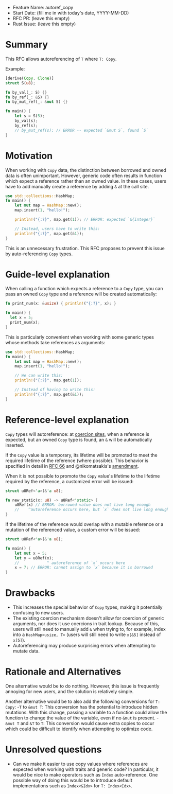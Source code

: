 - Feature Name: autoref_copy
- Start Date: (fill me in with today's date, YYYY-MM-DD)
- RFC PR: (leave this empty)
- Rust Issue: (leave this empty)

# Summary
[summary]: #summary

This RFC allows autoreferencing of `T` where `T: Copy`.

Example:

```rust
[derive(Copy, Clone)]
struct S(u8);

fn by_val(_: S) {}
fn by_ref(_: &S) {}
fn by_mut_ref(_: &mut S) {}

fn main() {
    let s = S(5);
    by_val(s);
    by_ref(s);
    // by_mut_ref(s); // ERROR -- expected `&mut S`, found `S`
}
```

# Motivation
[motivation]: #motivation

When working with `Copy` data, the distinction between borrowed and owned data
is often unimportant. However, generic code often results in function which
expect a reference rather than an owned value. In these cases, users have to
add manually create a reference by adding `&` at the call site.

```rust
use std::collections::HashMap;
fn main() {
    let mut map = HashMap::new();
    map.insert(1, "hello!");

    println!("{:?}", map.get(1)); // ERROR: expected `&{integer}`

    // Instead, users have to write this:
    println!("{:?}", map.get(&1));
}
```

This is an unnecessary frustration. This RFC proposes to prevent this issue
by auto-referencing `Copy` types.

# Guide-level explanation
[guide-level-explanation]: #guide-level-explanation

When calling a function which expects a reference to a `Copy` type, you can
pass an owned `Copy` type and a reference will be created automatically:

```rust
fn print_num(x: &usize) { println!("{:?}", x); }

fn main() {
  let x = 5;
  print_num(x);
}
```

This is particularly convenient when working with some generic types whose
methods take references as arguments:

```rust
use std::collections::HashMap;
fn main() {
    let mut map = HashMap::new();
    map.insert(1, "hello!");

    // We can write this:
    println!("{:?}", map.get(1));

    // Instead of having to write this:
    println!("{:?}", map.get(&1));
}
```

# Reference-level explanation
[reference-level-explanation]: #reference-level-explanation

`Copy` types will autoreference: at
[coercion sites](https://github.com/rust-lang/rfcs/blob/master/text/0401-coercions.md#coercions),
when a reference is expected, but an owned
`Copy` type is found, an `&` will be automatically inserted.

If the `Copy` value is a temporary, its lifetime will be promoted to meet the
required lifetime of the reference (where possible).
This behavior is specified in detail in
[RFC 66](https://github.com/rust-lang/rust/issues/15023) and @nikomatsakis's
[amendment](https://github.com/nikomatsakis/rfcs/blob/rfc66-amendment/text/0066-better-temporary-lifetimes.md).

When it is not possible to promote the `Copy` value's lifetime to the lifetime
required by the reference, a customized error will be issued:

```rust
struct u8Ref<'a>(&'a u8);

fn new_static(x: u8) -> u8Ref<'static> {
    u8Ref(x) // ERROR: borrowed value does not live long enough
    //    ^autoreference occurs here, but `x` does not live long enough
}
```

If the lifetime of the reference would overlap with a mutable reference or a
mutation of the referenced value, a custom error will be issued:

```rust
struct u8Ref<'a>(&'a u8);

fn main() {
    let mut x = 5;
    let y = u8Ref(x);
    //            ^ autoreference of `x` occurs here
    x = 7; // ERROR: cannot assign to `x` because it is borrowed
}
```

# Drawbacks
[drawbacks]: #drawbacks

- This increases the special behavior of `Copy` types, making it potentially
confusing to new users.
- The existing coercion mechanism doesn't allow for coercion of generic
arguments, nor does it use coercions in trait lookup. Because of this, users
will still need to manually add `&` when trying to, for example, index into
a `HashMap<usize, T>`
(users will still need to write `x[&5]` instead of `x[5]`).
- Autoreferencing may produce surprising errors when attempting to mutate data.

# Rationale and Alternatives
[alternatives]: #alternatives

One alternative would be to do nothing. However, this issue is frequently
annoying for new users, and the solution is relatively simple.

Another alternative would be to also add the following conversions for
`T: Copy`:
-`T` to `&mut T`: This conversion has the potential to introduce hidden
mutations. With this change, passing a variable to a function could allow
the function to change the value of the variable, even if no `&mut` is present.
-`&mut T` and `&T` to `T`: This conversion would cause extra copies to occur
which could be difficult to identify when attempting to optimize code.

# Unresolved questions
[unresolved]: #unresolved-questions
- Can we make it easier to use copy values where references are expected when
working with traits and generic code? In particular, it would be nice to make
operators such as `Index` auto-reference. One possible way of doing this would
be to introduce default implementations such as
`Index<&Idx>` for `T: Index<Idx>`.
